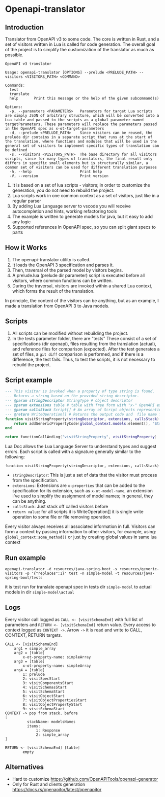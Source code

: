 # Openapi-translator

## Introduction

Translator from OpenAPI v3 to some code. The core is written in Rust, and a set of visitors written in Lua is called for code generation. The overall goal of the project is to simplify the customization of the translator as much as possible.

```text
OpenAPI v3 translator

Usage: openapi-translator [OPTIONS] --prelude <PRELUDE_PATH> --visitors <VISITORS_PATH> <COMMAND>

Commands:
  test
  translate
  help       Print this message or the help of the given subcommand(s)

Options:
  -p, --parameters <PARAMETERS>   Parameters for target Lua scripts are simply JSON of arbitrary structure, which will be converted into a Lua table and passed to the scripts as a global parameter named targetParameters. These parameters will replace the parameters passed in the OpenAPI spec as x-ot-target-parameters
  -d, --prelude <PRELUDE_PATH>    Since visitors can be reused, the prelude dir contains in a separate script that runs at the start of the translation, where functions and modules that will be used in the general set of visitors to implement specific types of translation can be defined
  -s, --visitors <VISITORS_PATH>  The base directory for all visitors scripts, since for many types of translators, the final result only differs in specific small elements but is structurally similar, a common set of visitors can be used for different translation purposes
  -h, --help                      Print help
  -V, --version                   Print version
  ```

1. It is based on a set of lua scripts - visitors; in order to customize the generation, you do not need to rebuild the project.
2. Lua scripts work in one common context as a set of visitors, just like in a regular parser
3. By adding Lua Language server to vscode you will receive autocompletion and hints, working refactoring tools
4. The example is written to generate models for java, but it easy to add any logic
5. Supported references in OpenAPI spec, so you can split giant specs to parts

## How it Works

1. The openapi-translator utility is called.
2. It loads the OpenAPI 3 specification and parses it.
3. Then, traversal of the parsed model by visitors begins.
4. A prelude.lua (prelude dir parameter) script is executed before all visitors, where common functions can be written.
5. During the traversal, visitors are invoked within a shared Lua context, which forms the result of the translation.

In principle, the content of the visitors can be anything, but as an example, I made a translation from OpenAPI 3 to Java models.

## Scripts

1. All scripts can be modified without rebuilding the project.
2. In the tests parameter folder, there are "tests" These consist of a set of specifications (dir openapi), files resulting from the translation (actual), and reference files for comparison (expected). After the test generates a set of files, a `git diff` comparison is performed, and if there is a difference, the test fails. Thus, to test the scripts, it is not necessary to rebuild the project.

## Script example

```lua
--- This visitor is invoked when a property of type string is found.
--- Returns a string based on the provided string descriptor.
--- @param stringDescriptor StringType # object descriptor
--- @param extensions table # table with free form with "x-" OpenAPI extensions for this level of spec
--- @param callsStack Script[] # An array of Script objects representing the sequence of scripts executed in the visitor call chain
--- @return WriteOperation[] # Returns the output code and  file name for writing code
function visitStringProperty(stringDescriptor, extensions, callsStack)
    return addGenericPropertyCode(global_context.models:element(), "String", extensions)
end

return functionCallAndLog("visitStringProperty", visitStringProperty)
```

Lua Doc allows the Lua Language Server to understand types and suggest errors. Each script is called with a signature generally similar to the following:

`function visitStringProperty(stringDescriptor, extensions, callsStack)`

- `stringDescriptor`: This is just a set of data that the visitor must process from the specification.
- `extensions`: Extensions are `x-properties` that can be added to the specification for its extension, such as `x-ot-model-name`, an extension I've used to simplify the assignment of model names; in general, they can be anything.
- `callsStack`: Just stack off called visitors before
- `return value`: for all scripts it is WriteOperation[] it is single write operation to some file or file removing operation.

Every visitor always receives all associated information in full. Visitors can form a context by passing information to other visitors, for example, using:
`global_context:some_method()` or just by creating global values in same lua context

## Run example

`openapi-translator -d resources/java-spring-boot -s resources/generic-visitors -p '{"replaces":1}' test -n simple-model -t resources/java-spring-boot/tests`

it is test run for translate openapi spec in tests dir `simple-model` to actual models in dir `simple-model\actual`

## Logs

Every visitor call logged as `CALL <- [visitSchemaEnd]` with full list of parameters and `RETURN <- [visitSchemaEnd]`
return value. Every access to context logged as `CONTEXT ->`. Arrow `->` it is read and write to CALL, CONTEXT, RETURN targets.

```text
CALL <- [visitSchemaEnd]
    arg1 = simple_array
    arg2 = [table]
        x-ot-property-name: simpleArray
    arg3 = [table]
        x-ot-property-name: simpleArray
    arg4 = [table]
        1: prelude
        2: visitSpecStart
        3: visitComponentsStart
        4: visitSchemasStart
        5: visitSchemaStart
        6: visitObjectStart
        7: visitObjectPropertiesStart
        8: visitObjectPropertyStart
        9: visitSchemaStart
CONTEXT -> pop from stack, before
[
          stackName: modelsNames
          items:
              1: Response
              2: simple_array
]

RETURN <- [visitSchemaEnd] [table]
        empty
```

## Alternatives

- Hard to customize <https://github.com/OpenAPITools/openapi-generator>
- Only for Rust and clients generation <https://docs.rs/openapitor/latest/openapitor>
